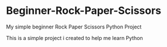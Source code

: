 # Beginner-Rock-Paper-Scissors
My simple beginner Rock Paper Scissors Python Project

This is a simple project i created to help me learn Python
